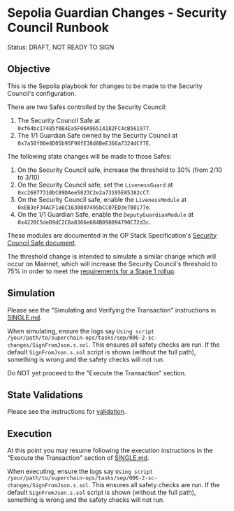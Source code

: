 # Sepolia Guardian Changes - Security Council Runbook

Status: DRAFT, NOT READY TO SIGN

## Objective

This is the Sepolia playbook for changes to be made to the Security Council's configuration.

There are two Safes controlled by the Security Council:

1. The Security Council Safe at `0xf64bc17485f0B4Ea5F06A96514182FC4cB561977`.
2. The 1/1 Guardian Safe owned by the Security Council at `0x7a50f00e8D05b95F98fE38d8BeE366a7324dCf7E`.

The following state changes will be made to those Safes:

1. On the Security Council safe, increase the threshold to 30% (from 2/10 to 3/10)
2. On the Security Council safe, set the `LivenessGuard` at `0xc26977310bC89DAee5823C2e2a73195E85382cC7`.
3. On the Security Council safe, enable the `LivenessModule` at `0xEB3eF34ACF1a6C1630807495bCC07ED3e7B0177e`.
4. On the 1/1 Guardian Safe, enable the `DeputyGuardianModule` at `0x4220C5deD9dC2C8a8366e684B098094790C72d3c`.

These modules are documented in the OP Stack Specification's [Security Council Safe document](https://specs.optimism.io/experimental/security-council-safe.html).

The threshold change is intended to simulate a similar change which will occur on Mainnet, which will increase the Security Council's threshold
to 75% in order to meet the [requirements for a Stage 1 rollup](https://medium.com/l2beat/stages-update-security-council-requirements-4c79cea8ef52).

## Simulation

Please see the "Simulating and Verifying the Transaction" instructions in [SINGLE.md](../../../SINGLE.md).

When simulating, ensure the logs say `Using script /your/path/to/superchain-ops/tasks/sep/006-2-sc-changes/SignFromJson.s.sol`. This ensures all safety checks are run. If the default `SignFromJson.s.sol` script is shown (without the full path), something is wrong and the safety checks will not run.

Do NOT yet proceed to the "Execute the Transaction" section.

## State Validations

Please see the instructions for [validation](./VALIDATION.md).

## Execution

At this point you may resume following the execution instructions in the "Execute the Transaction" section of [SINGLE.md](../../../SINGLE.md).

When executing, ensure the logs say `Using script /your/path/to/superchain-ops/tasks/sep/006-2-sc-changes/SignFromJson.s.sol`. This ensures all safety checks are run. If the default `SignFromJson.s.sol` script is shown (without the full path), something is wrong and the safety checks will not run.
